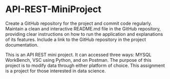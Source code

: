 # API-REST-MiniProject

Create a GitHub repository for the project and commit code regularly.
Maintain a clean and interactive README.md file in the GitHub repository, providing clear instructions on how to run the application and explanations of its features.
Include a link to the GitHub repository in the project documentation.

This is an API REST mini project. It can accessed three ways: MYSQL WorkBench, VSC using Python, and on Postman.
The purpose of this project is to modify data through either platform of choice.
This assignment is a project for those interested in data science.
